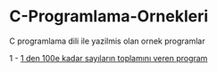 C-Programlama-Ornekleri
=======================

C programlama dili ile yazilmis olan ornek programlar

1 - <a href="https://github.com/arslanaybars/C-Programlama-Ornekleri/blob/master/1%20ile%20100%20Arasi%20Sayilarin%20Toplami.c">1 den 100e kadar sayıların toplamını veren program</a>
